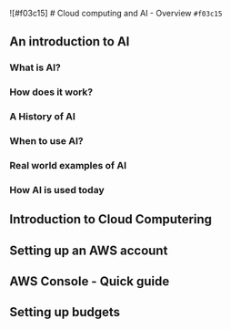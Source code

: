 ![#f03c15] # Cloud computing and AI - Overview `#f03c15`

  ## An introduction to AI </summary>

   ### What is AI?
  
   ### How does it work?
  
   ### A History of AI
  
   ### When to use AI?
  
   ### Real world examples of AI
  
   ### How AI is used today
 
  ## Introduction to Cloud Computering

  ## Setting up an AWS account
 
  ## AWS Console - Quick guide
 
  ## Setting up budgets
